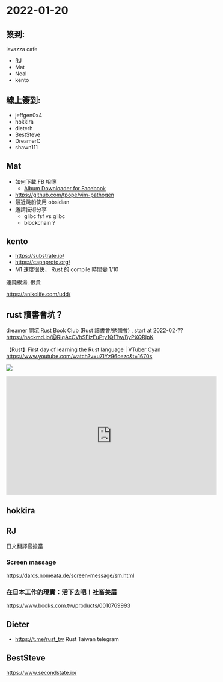 # 2022-01-20

## 簽到:

lavazza cafe

- RJ
- Mat
- Neal
- kento

## 線上簽到:
- jeffgen0x4 
- hokkira
- dieterh
- BestSteve
- DreamerC
- shawn111

## Mat

- 如何下載 FB 相簿
    - [Album Downloader for Facebook](https://chrome.google.com/webstore/detail/album-downloader-for-face/oallcdoceahndjmaalbicbcgpfnajgae)
- https://github.com/tpope/vim-pathogen
- 最近跳船使用 obsidian
- 邀請技術分享
    - glibc fsf vs glibc 
    - blockchain ? 
    
## kento

- https://substrate.io/
- https://capnproto.org/
- M1 速度很快， Rust 的 compile 時間變 1/10

運鈍根湯, 很貴

https://anikolife.com/udd/

## rust 讀書會坑？ 

dreamer 開坑
Rust Book Club (Rust 讀書會/勉強會) , start at 2022-02-??
https://hackmd.io/@RIqAcCVhSFizEuPty1Q1Tw/ByPXQRIpK

【Rust】First day of learning the Rust language | VTuber Cyan
https://www.youtube.com/watch?v=uZIYz96cezc&t=1670s

![](https://www.youtube.com/watch?v=uZIYz96cezc&t=1670s)

<iframe width="560" height="315" src="https://www.youtube.com/embed/uZIYz96cezc" title="YouTube video player" frameborder="0" allow="accelerometer; autoplay; clipboard-write; encrypted-media; gyroscope; picture-in-picture" allowfullscreen></iframe>

## hokkira

## RJ

日文翻譯官擔當 

### Screen massage

https://darcs.nomeata.de/screen-message/sm.html

### 在日本工作的現實：活下去吧！社畜美眉

https://www.books.com.tw/products/0010769993


## Dieter

- <https://t.me/rust_tw> Rust Taiwan telegram


## BestSteve

https://www.secondstate.io/
